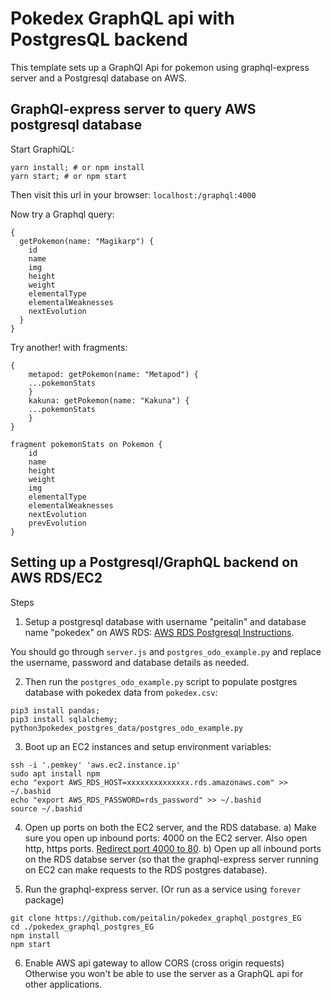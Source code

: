 


# Pokedex GraphQL api with PostgresQL backend

This template sets up a GraphQl Api for pokemon using graphql-express server and a Postgresql database on AWS.

## GraphQl-express server to query AWS postgresql database

Start GraphiQL:
```
yarn install; # or npm install
yarn start; # or npm start
```

Then visit this url in your browser:
`localhost:/graphql:4000`

Now try a Graphql query:
```
{
  getPokemon(name: "Magikarp") {
    id
    name
    img
    height
    weight
    elementalType
    elementalWeaknesses
    nextEvolution
  }
}
```

Try another! with fragments:

```
{
	metapod: getPokemon(name: "Metapod") {
	...pokemonStats
	}
	kakuna: getPokemon(name: "Kakuna") {
	...pokemonStats
	}
}

fragment pokemonStats on Pokemon {
	id
	name
	height
	weight
	img
	elementalType
	elementalWeaknesses
	nextEvolution
	prevEvolution
}
```


## Setting up a Postgresql/GraphQL backend on AWS RDS/EC2
Steps

1. Setup a postgresql database with username "peitalin" and database name "pokedex" on AWS RDS:
[AWS RDS Postgresql Instructions]( http://docs.aws.amazon.com/AmazonRDS/latest/UserGuide/CHAP_GettingStarted.CreatingConnecting.PostgreSQL.html ).

You should go through `server.js` and `postgres_odo_example.py` and replace the username, password and database details as needed.


2. Then run the `postgres_odo_example.py` script to populate postgres database with pokedex data from `pokedex.csv`:

```
pip3 install pandas;
pip3 install sqlalchemy;
python3pokedex_postgres_data/postgres_odo_example.py
```

3. Boot up an EC2 instances and setup environment variables:
```
ssh -i '.pemkey' 'aws.ec2.instance.ip'
sudo apt install npm
echo "export AWS_RDS_HOST=xxxxxxxxxxxxxx.rds.amazonaws.com" >> ~/.bashid
echo "export AWS_RDS_PASSWORD=rds_password" >> ~/.bashid
source ~/.bashid
```

4. Open up ports on both the EC2 server, and the RDS database.
a) Make sure you open up inbound ports: 4000 on the EC2 server. Also open http, https ports.
[Redirect port 4000 to 80](http://stackoverflow.com/questions/16573668/best-practices-when-running-node-js-with-port-80-ubuntu-linode).
b) Open up all inbound ports on the RDS databse server (so that the graphql-express server running on EC2 can make requests to the RDS postgres database).


5. Run the graphql-express server. (Or run as a service using `forever` package)
```
git clone https://github.com/peitalin/pokedex_graphql_postgres_EG
cd ./pokedex_graphql_postgres_EG
npm install
npm start
```

6. Enable AWS api gateway to allow CORS (cross origin requests)
Otherwise you won't be able to use the server as a GraphQL api for other applications.

